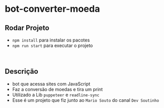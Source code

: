 # bot-converter-moeda

## Rodar Projeto
- `npm install` para instalar os pacotes
- `npm run start` para executar o projeto
<br>

## Descrição
- bot que acessa sites com JavaScript
- Faz a conversão de moedas e tira um print 
- Utilizado a Lib `puppeteer` e `readline-sync`
- Esse é um projeto que fiz junto ao `Mario Souto` do canal `Dev Soutinho` 
